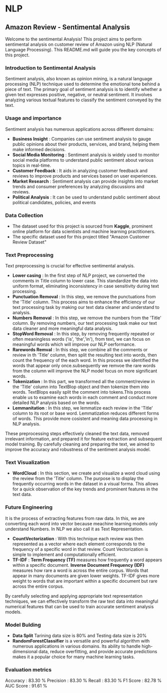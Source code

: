 # NLP
## Amazon Review - Sentimental Analysis
Welcome to the sentimental Analysis! This project aims to perform sentimental analysis on customer review of Amazon  using NLP (Natural Language Processing). This README.md will guide you the key concepts of this project.
### Introduction to Sentimental Analysis
Sentiment analysis, also known as opinion mining, is a natural language processing (NLP) technique used to determine the emotional tone behind a piece of text. The primary goal of sentiment analysis is to identify whether a given text expresses positive, negative, or neutral sentiment. It involves analyzing various textual features to classify the sentiment conveyed by the text.
### Usage and importance
Sentiment analysis has numerous applications across different domains:

* __Business Insight__ : Companies can use sentiment analysis to gauge public opinions about their products, services, and brand, helping them make informed decisions.
* __Social Media Monitoring__ : Sentiment analysis is widely used to monitor social media platforms to understand public sentiment about various topics in real-time.
* __Customer Feedback__ : It aids in analyzing customer feedback and reviews to improve products and services based on user experiences.
* __Market Research__ : Sentiment analysis can provide insights into market trends and consumer preferences by analyzing discussions and reviews.
* __Political Analysis__ : It can be used to understand public sentiment about political candidates, policies, and events
### Data Collection
- The dataset used for this project is sourced from __Kaggle__, prominent online platform for data scientists and machine learning practitioners.
- The specific dataset used for this project titled "Amazon Customer Review Dataset"
### Text Preprocessing
Text preprocessing is crucial for effective sentimental analysis.
* __Lower casing__ : In the first step of NLP project, we converted the comments in Title column to lower case. This standardize the data into uniform format, eliminating inconsistency in case sensitivity during text processing.
* __Punctuation Removal__ : In this step, we remove the punctuations from the 'Title' column. This process aims to enhance the efficiency of our text processing task by making our text data cleaner and understand to analysis.
* __Numbers Removal__ : In this step, we remove the numbers from the 'Title' column. By removing numbers, our text processing task make our text data cleaner and more meaningful data analysis.
* __StopWord Removal__ : In this step, by removing frequently repeated or often meaningless words ('is', 'the','in'), from text, we can focus on meaningful words which will improve our NLP oerformance.
* __Rarewords Remval__ : In this step, we combine all the comments or review in th 'Title' column, then split the resulting text into words, then count the frequency of the each word. In this process we identified the words that appear only once.subsequently we remvoe the rare words from the column will improve the NLP model focus on more significant words.
* __Tokenization__ : In this part, we transformed all the comment/review in the 'Title' column into TextBlop object and then tokenize them into words. TextBlops easily split the comment into tokens.This process enable us to examine each words in each comment and conduct more detailed NLP analysis based on the words.
* __Lemmanitation__ : In this step, we lemmatize each review in the 'Title' column to its root or base word. Lemmatization reduces different forms of words. This provide more cosistent and meaning data processing in NLP analysis.

These preprocessing steps effectively cleaned the text data, removed irrelevant information, and prepared it for feature extraction and subsequent model training. By carefully cleaning and preparing the text, we aimed to improve the accuracy and robustness of the sentiment analysis model.
### Text Visualization
* __WordCloud__ : In this section, we create and visualize a word cloud using the review from the 'Title' column. The purpose is to display the frequently occurring words in the dataset in a visual forma. This allows for a quick observation of the key trends and prominent features in the text data.
### Future Engineering
It is the process of extracting features from raw data. In this, we are converting each word into vector because meachine learning models only understand Numbers. In NLP we also call it as Text Representation.
* __CountVectorization__ : With this technique each review was then represented as a vector where each element corresponds to the frequency of a specific word in that review. Count Vectorization is simple to implement and computationally efficient.
* __TF-IDF__ : **Term Frequency (TF)**  measures how frequently a word appears within a specific document. **Inverse Document Frequency (IDF)** measures how rare a word is across the entire corpus. Words that appear in many documents are given lower weights. TF-IDF gives more weight to words that are important within a specific document but rare across the entire corpus.

By carefully selecting and applying appropriate text representation techniques, we can effectively transform the raw text data into meaningful numerical features that can be used to train accurate sentiment analysis models.
### Model Bulding  
* __Data Split__ Tarining data size is 80% and Testing data size is 20%
* __RandomForestClassifier__  is a versatile and powerful algorithm with numerous applications in various domains. Its ability to handle high-dimensional data, reduce overfitting, and provide accurate predictions makes it a popular choice for many machine learning tasks.
### Evaluation metrics
Accuracy : 83.30 %
Precision : 83.30 %
Recall : 83.30 %
F1 Score : 82.78 %
AUC Score : 91.61 %
